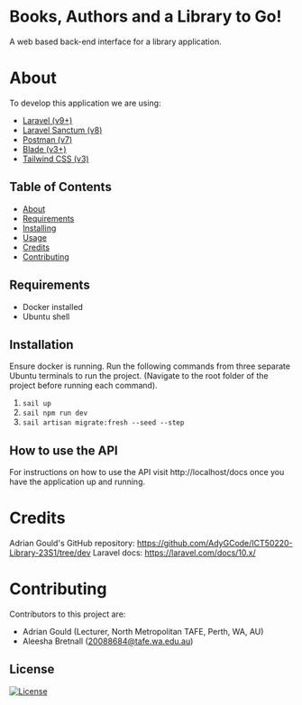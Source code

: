 # Books, Authors and a Library to Go!
 
A web based back-end interface for a library application.

# About

To develop this application we are using:
- [Laravel (v9+)](https://laravel.com)
- [Laravel Sanctum (v8)](https://laravel.com/docs/9.x/sanctum)
- [Postman (v7)](#)
- [Blade (v3+)](https://laravel.com/docs/9.x/blade)
- [Tailwind CSS (v3)](https://tailwindcss.com)


## Table of Contents

- [About](#about)
- [Requirements](#requirements)
- [Installing](#installation)
- [Usage](#how-to-use)
- [Credits](#credits)
- [Contributing](#contributing)

## Requirements

- Docker installed
- Ubuntu shell


## Installation

Ensure docker is running.
Run the following commands from three separate Ubuntu terminals to run the project.
(Navigate to the root folder of the project before running each command).
1. `sail up`
2. `sail npm run dev`
3. `sail artisan migrate:fresh --seed --step`


## How to use the API
For instructions on how to use the API visit http://localhost/docs once you have the application up and running.

# Credits

Adrian Gould's GitHub repository: https://github.com/AdyGCode/ICT50220-Library-23S1/tree/dev 
Laravel docs: https://laravel.com/docs/10.x/

# Contributing

Contributors to this project are:
- Adrian Gould (Lecturer, North Metropolitan TAFE, Perth, WA, AU)
- Aleesha Bretnall (20088684@tafe.wa.edu.au)


## License

[![License](https://img.shields.io/badge/License-BSD_2--Clause-orange.svg)](https://opensource.org/licenses/BSD-2-Clause)
